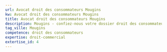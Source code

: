 ```yaml
---
url: Avocat droit des consommateurs Mougins
kw: Avocat droit des consommateurs Mougins
title: Avocat droit des consommateurs Mougins
description: Mougins - confiez-nous votre dossier droit des consommateurs
tag_ville: Mougins
competence: droit des consommateurs
expertise: droit-commercial
extertise_id: 4
---
```

